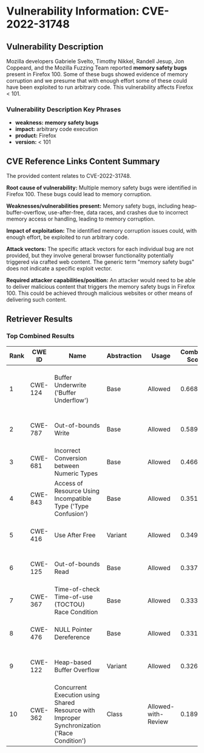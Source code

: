 # Vulnerability Information: CVE-2022-31748

## Vulnerability Description
Mozilla developers Gabriele Svelto, Timothy Nikkel, Randell Jesup, Jon Coppeard, and the Mozilla Fuzzing Team reported **memory safety bugs** present in Firefox 100. Some of these bugs showed evidence of memory corruption and we presume that with enough effort some of these could have been exploited to run arbitrary code. This vulnerability affects Firefox < 101.

### Vulnerability Description Key Phrases
- **weakness:** **memory safety bugs**
- **impact:** arbitrary code execution
- **product:** Firefox
- **version:** < 101

## CVE Reference Links Content Summary
The provided content relates to CVE-2022-31748.

**Root cause of vulnerability:**
Multiple memory safety bugs were identified in Firefox 100. These bugs could lead to memory corruption.

**Weaknesses/vulnerabilities present:**
Memory safety bugs, including heap-buffer-overflow, use-after-free, data races, and crashes due to incorrect memory access or handling, leading to memory corruption.

**Impact of exploitation:**
The identified memory corruption issues could, with enough effort, be exploited to run arbitrary code.

**Attack vectors:**
The specific attack vectors for each individual bug are not provided, but they involve general browser functionality potentially triggered via crafted web content. The generic term "memory safety bugs" does not indicate a specific exploit vector.

**Required attacker capabilities/position:**
An attacker would need to be able to deliver malicious content that triggers the memory safety bugs in Firefox 100. This could be achieved through malicious websites or other means of delivering such content.

## Retriever Results

### Top Combined Results

| Rank | CWE ID | Name | Abstraction | Usage | Combined Score | Retrievers | Individual Scores |
|------|--------|------|-------------|-------|---------------|------------|-------------------|
| 1 | CWE-124 | Buffer Underwrite ('Buffer Underflow') | Base | Allowed | 0.6682 | dense, sparse, graph | dense: 0.508, sparse: 0.151, graph: 0.916 |
| 2 | CWE-787 | Out-of-bounds Write | Base | Allowed | 0.5898 | dense, sparse | dense: 0.616, sparse: 0.492 |
| 3 | CWE-681 | Incorrect Conversion between Numeric Types | Base | Allowed | 0.4667 | sparse, graph | sparse: 0.191, graph: 1.000 |
| 4 | CWE-843 | Access of Resource Using Incompatible Type ('Type Confusion') | Base | Allowed | 0.3510 | dense, sparse | dense: 0.500, sparse: 0.176 |
| 5 | CWE-416 | Use After Free | Variant | Allowed | 0.3492 | dense, sparse | dense: 0.540, sparse: 0.189 |
| 6 | CWE-125 | Out-of-bounds Read | Base | Allowed | 0.3372 | dense, sparse | dense: 0.500, sparse: 0.152 |
| 7 | CWE-367 | Time-of-check Time-of-use (TOCTOU) Race Condition | Base | Allowed | 0.3337 | dense, sparse | dense: 0.496, sparse: 0.150 |
| 8 | CWE-476 | NULL Pointer Dereference | Base | Allowed | 0.3313 | dense, sparse | dense: 0.487, sparse: 0.153 |
| 9 | CWE-122 | Heap-based Buffer Overflow | Variant | Allowed | 0.3267 | dense, sparse | dense: 0.508, sparse: 0.174 |
| 10 | CWE-362 | Concurrent Execution using Shared Resource with Improper Synchronization ('Race Condition') | Class | Allowed-with-Review | 0.1894 | dense, sparse | dense: 0.471, sparse: 0.152 |

